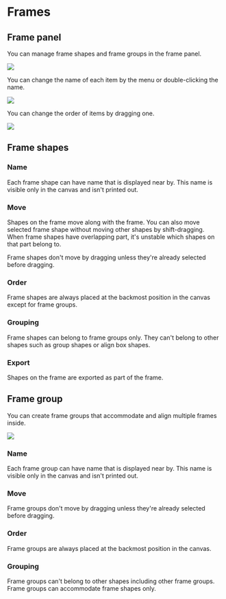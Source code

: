 # Frames

## Frame panel
You can manage frame shapes and frame groups in the frame panel.

![](/assets/frame.png)

You can change the name of each item by the menu or double-clicking the name.

![](/assets/frame-menu.png)

You can change the order of items by dragging one.

![](/assets/frame-sort.png)

## Frame shapes

### Name
Each frame shape can have name that is displayed near by. This name is visible only in the canvas and isn't printed out.

### Move
Shapes on the frame move along with the frame. You can also move selected frame shape without moving other shapes by shift-dragging.  
When frame shapes have overlapping part, it's unstable which shapes on that part belong to.

Frame shapes don't move by dragging unless they're already selected before dragging.

### Order
Frame shapes are always placed at the backmost position in the canvas except for frame groups.

### Grouping
Frame shapes can belong to frame groups only. They can't belong to other shapes such as group shapes or align box shapes.

### Export
Shapes on the frame are exported as part of the frame.

## Frame group
You can create frame groups that accommodate and align multiple frames inside.

![](/assets/frame-align.png)

### Name
Each frame group can have name that is displayed near by. This name is visible only in the canvas and isn't printed out.

### Move
Frame groups don't move by dragging unless they're already selected before dragging.

### Order
Frame groups are always placed at the backmost position in the canvas.

### Grouping
Frame groups can't belong to other shapes including other frame groups.  
Frame groups can accommodate frame shapes only.
